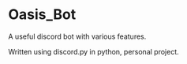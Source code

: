 # Oasis_Bot
A useful discord bot with various features.

Written using discord.py in python, personal project.
